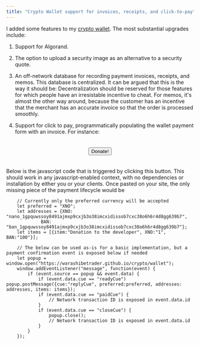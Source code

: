 ```yaml
---
title: "Crypto Wallet support for invoices, receipts, and click-to-pay"
---
```


I added some features to my [crypto wallet](https://warashibetrader.github.io/crypto/wallet). The most substantial upgrades include:

1. Support for Algorand.

2. The option to upload a security image as an alternative to a security quote.

3. An off-network database for recording payment invoices, receipts, and memos. This database is centralized. It can be argued that this is the way it should be: Decentralization should be reserved for those features for which people have an irresistable incentive to cheat. For memos, it's almost the other way around, because the customer has an incentive that the merchant has an accurate invoice so that the order is processed smoothly.

4. Support for click to pay, programmatically populating the wallet payment form with an invoice. For instance:

<div style="text-align:center">
<button id="donateButton" style="margin:20px" onclick='
	let preferred = "XNO";
	let addresses = {XNO: "nano_1gpquwssoy8491ajmxp9cxjb3o38imcxidissob7cxc38o6h6r4d8gg639b7", 
			 BAN: "ban_1gpquwssoy8491ajmxp9cxjb3o38imcxidissob7cxc38o6h6r4d8gg639b7"};
	let items = [{item:"Donation to the developer", XNO:"1", BAN:"100"}]; 
	let popup = window.open("https://warashibetrader.github.io/crypto/wallet");
	window.addEventListener("message", function(event) {
		if (event.source == popup && event.data) {
			if (event.data.cue == "readyCue") popup.postMessage({cue:"replyCue", preferred:preferred, addresses: addresses, items: items}); 
			if (event.data.cue == "paidCue") document.getElementById("donateButton").textContent = "Thank You!";
			if (event.data.cue == "closeCue") popup.close();
		}
	});
'>Donate!</button>
</div>

Below is the javascript code that is triggered by clicking this button. This should work in any javascript-enabled context, with no dependencies or installation by either you or your clients. Once pasted on your site, the only missing piece of the payment lifecycle would be
		
		// Currently only the preferred currency will be accepted
		let preferred = "XNO";
		let addresses = {XNO: "nano_1gpquwssoy8491ajmxp9cxjb3o38imcxidissob7cxc38o6h6r4d8gg639b7", 
				 BAN: "ban_1gpquwssoy8491ajmxp9cxjb3o38imcxidissob7cxc38o6h6r4d8gg639b7"};
		let items = [{item:"Donation to the developer", XNO:"1", BAN:"100"}]; 
		
		// The below can be used as-is for a basic implementation, but a payment confirmation event is exposed below if needed
		let popup = window.open("https://warashibetrader.github.io/crypto/wallet");
		window.addEventListener("message", function(event) {
			if (event.source == popup && event.data) {
				if (event.data.cue == "readyCue") popup.postMessage({cue:"replyCue", preferred:preferred, addresses: addresses, items: items}); 
				if (event.data.cue == "paidCue") { 
					// Network transaction ID is exposed in event.data.id 
				}
				if (event.data.cue == "closeCue") { 
					popup.close();  
					// Network transaction ID is exposed in event.data.id 
				}
			}
		});
